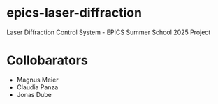 # epics-laser-diffraction
Laser Diffraction Control System - EPICS Summer School 2025 Project

# Collobarators
- Magnus Meier
- Claudia Panza 
- Jonas Dube
